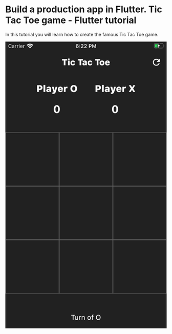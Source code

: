 # Build a production app in Flutter. Tic Tac Toe game - Flutter tutorial

In this tutorial you will learn how to create the famous Tic Tac Toe game.

![Build a production app - Flutter tutorial](tic_tac_toe.png)

